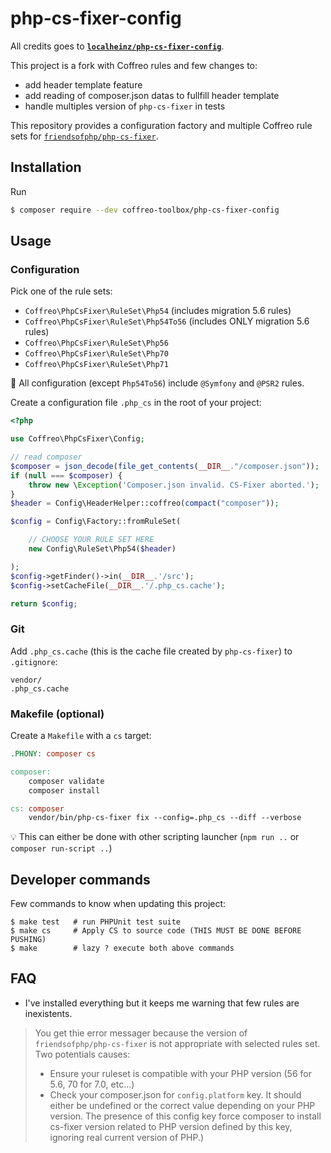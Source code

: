 # php-cs-fixer-config

All credits goes to **[`localheinz/php-cs-fixer-config`](https://github.com/localheinz/php-cs-fixer-config)**.

This project is a fork with Coffreo rules and few changes to: 
* add header template feature
* add reading of composer.json datas to fullfill header template
* handle multiples version of `php-cs-fixer` in tests

This repository provides a configuration factory and multiple Coffreo rule sets for [`friendsofphp/php-cs-fixer`](http://github.com/FriendsOfPHP/PHP-CS-Fixer).

## Installation

Run

```sh
$ composer require --dev coffreo-toolbox/php-cs-fixer-config
```

## Usage

### Configuration

Pick one of the rule sets:

* `Coffreo\PhpCsFixer\RuleSet\Php54` (includes migration 5.6 rules)
* `Coffreo\PhpCsFixer\RuleSet\Php54To56` (includes ONLY migration 5.6 rules)
* `Coffreo\PhpCsFixer\RuleSet\Php56`
* `Coffreo\PhpCsFixer\RuleSet\Php70`
* `Coffreo\PhpCsFixer\RuleSet\Php71`

:ledger: All configuration (except `Php54To56`) include `@Symfony` and `@PSR2` rules.

Create a configuration file `.php_cs` in the root of your project:

```php
<?php

use Coffreo\PhpCsFixer\Config;

// read composer
$composer = json_decode(file_get_contents(__DIR__."/composer.json"));
if (null === $composer) {
    throw new \Exception('Composer.json invalid. CS-Fixer aborted.');
}
$header = Config\HeaderHelper::coffreo(compact("composer"));

$config = Config\Factory::fromRuleSet(

    // CHOOSE YOUR RULE SET HERE
    new Config\RuleSet\Php54($header)

);
$config->getFinder()->in(__DIR__.'/src');
$config->setCacheFile(__DIR__.'/.php_cs.cache');

return $config;
```

### Git

Add `.php_cs.cache` (this is the cache file created by `php-cs-fixer`) to `.gitignore`:

```
vendor/
.php_cs.cache
```

### Makefile (optional)

Create a `Makefile` with a `cs` target:

```Makefile
.PHONY: composer cs

composer:
	composer validate
	composer install

cs: composer
	vendor/bin/php-cs-fixer fix --config=.php_cs --diff --verbose
```

:bulb: This can either be done with other scripting launcher (`npm run ..` or `composer run-script ..`)

## Developer commands

Few commands to know when updating this project:

```
$ make test   # run PHPUnit test suite
$ make cs     # Apply CS to source code (THIS MUST BE DONE BEFORE PUSHING)
$ make        # lazy ? execute both above commands
```

## FAQ

* I've installed everything but it keeps me warning that few rules are inexistents.

> You get thie error messager because the version of `friendsofphp/php-cs-fixer` is not appropriate 
with selected rules set. Two potentials causes:
>  * Ensure your ruleset is compatible with your PHP version (56 for 5.6, 70 for 7.0, etc...)
>  * Check your composer.json for `config.platform` key. It should either be undefined or the correct value 
depending on your PHP version. The presence of this config key force composer to install cs-fixer 
version related to PHP version defined by this key, ignoring real current version of PHP.)

